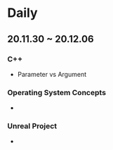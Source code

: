 # Daily

## 20.11.30 ~ 20.12.06

### C++
- Parameter vs Argument

### Operating System Concepts
-  

### Unreal Project
-
